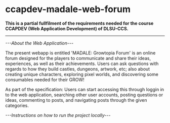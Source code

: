 # ccapdev-madale-web-forum

**This is a partial fullfilment of the requirements needed for the course CCAPDEV (Web Application Development) of DLSU-CCS.** 

---

*---About the Web Application---*

   The present webapp is entitled 'MADALE: Growtopia Forum' is an online forum designed for the players to communicate and share their ideas, experiences, as well as their achievements. Users can ask questions with regards to how they build castles, dungeons, artwork, etc; also about creating unique characters, exploring pixel worlds, and discovering some consumables needed for their GROW! 

   As part of the specification: Users can start accessing this through loggin in to the web application, searching other user accounts, posting questions or ideas, commenting to posts, and navigating posts through the given categories. 
   
   
   
   
   

*---Instructions on how to run the project locally---*


